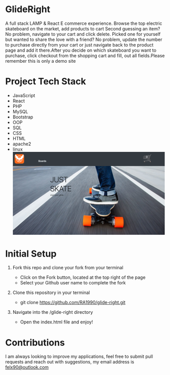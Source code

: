 # GlideRight

   A full stack LAMP & React E commerce experience.
   Browse the top electric skateboard on the market, add products to cart
   Second guessing an item? No problem, navigate to your cart 
   and click delete. Picked one for yourself but wanted to share
   the love with a friend? No problem, update the number to purchase
   directly from your cart or just navigate back to the product
   page and add it there.After you decide on which skateboard you 
   want to purchase, click checkout from the shopping cart and fill,
   out all fields.Please remember this is only a demo site
# Project Tech Stack
- JavaScript
- React
- PHP
- MySQL
- Bootstrap
- OOP
- SQL
- CSS
- HTML
- apache2
- linux
![Image description](glideRight.png )
# Initial Setup
1. Fork this repo and clone your fork from your terminal
   - Click on the Fork button, located at the top right of the page
   - Select your Github user name to complete the fork
   
2. Clone this repository in your terminal
    - git clone https://github.com/RA1990/glide-right.git
    
3. Navigate into the /glide-right directory
    - Open the index.html file and enjoy!
    
# Contributions
 I am always looking to improve my applications, feel free to submit pull requests and reach out with suggestions, my email     address is felx90@outlook.com
